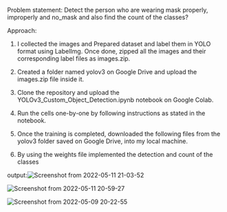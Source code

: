Problem statement:
Detect the person who are wearing mask properly, improperly and no_mask and also find the count of the classes?

Approach:
1.  I collected the images and Prepared dataset and label them in YOLO format using LabelImg. Once done, zipped all the images and their corresponding label files as images.zip.

2.  Created a folder named yolov3 on Google Drive and upload the images.zip file inside it.

3.  Clone the repository and upload the YOLOv3_Custom_Object_Detection.ipynb notebook on Google Colab.

4.  Run the cells one-by-one by following instructions as stated in the notebook. 

5.  Once the training is completed, downloaded the following files from the yolov3 folder saved on Google Drive, into my local machine.

6.  By using the weights file implemented the detection and count of the classes

output:![Screenshot from 2022-05-11 21-03-52](https://user-images.githubusercontent.com/99475599/170968333-d113b601-6d1e-40c7-838a-40ea06e54906.png)

![Screenshot from 2022-05-11 20-59-27](https://user-images.githubusercontent.com/99475599/170968349-fd0a33ca-06e0-4c33-bb91-44a8d864063e.png)

![Screenshot from 2022-05-09 20-22-55](https://user-images.githubusercontent.com/99475599/170968396-454ffe3f-5438-435d-93fe-6c4995a3b1ae.png)
